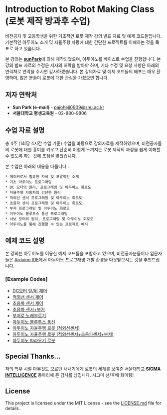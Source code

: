 # Introduction to Robot Making Class (로봇 제작 방과후 수업) 

비전공자 및 고등학생을 위한 기초적인 로봇 제작 강의 발표 자료 및 예제 코드들입니다. 기본적인 아두이노 소개 및 자율주행 차량에 대한 간단한 프로젝트를 이해하는 것을 목표로 하고 있습니다.

본 강의는 [**sunPark**](https://www.facebook.com/profile.php?id=100007447598985)에 의해 제작되었으며, 아두이노를 베이스로 수업을 진행합니다. 본 강의 발표 자료의 수정은 저자의 허락을 받아야 하며, 기타 수정 및 요청 사항은 아래의 연락처로 연락을 주시면 감사하겠습니다. 본 강의자료 및 예제 코드들의 배포는 매우 환영하며, 많은 분들이 로봇에 대한 관심을 가졌으면 합니다.

## 저자 연락처
* **Sun Park (e-mail)** - pajoheji0909@snu.ac.kr
* **서울대학교 평생교육원** - 02-880-9806

## 수업 자료 설명
총 4주 (1회당 4시간 수업 기준) 수업을 바탕으로 강의자료를 제작하였으며, 비전공자들의 로봇에 대한 흥미를 키우고 단순히 어렵게 느껴지는 로봇 제작의 과정을 쉽게 이해할 수 있도록 하는 것에 초점을 맞췄습니다.

본 수업은 아래의 내용을 다룹니다 :
```
* 메이커로서 필요한 자세 및 포괄적인 소개
* 기초 아두이노 프로그래밍
* DC 모터의 원리, 프로그래밍 및 아두이노 회로도
* 자율주행 자동차의 간단한 원리
* 적외선 센서 프로그래밍 및 아두이노 회로도
* 초음파 센서 프로그래밍 및 아두이노 회로도
* 부저 프로그래밍 및 아두이노 회로도
* 아두이노 블루투스 통신 프로그래밍
* 서보 모터의 원리, 프로그래밍 및 아두이노 회로도
* 아두이노를 통해 진행할 수 있는 프로젝트 예시
```

## 예제 코드 설명

본 강의는 아두이노를 이용한 예제 코드들을 포함하고 있으며, 비전공자분들이나 입문자들은 [Arduino IDE](https://www.arduino.cc/en/software)에서 아두이노 프로그래밍 개발 환경을 다운받으시는 것을 추천드립니다.

### [Example Codes]

* [DC모터 앞/뒤 제어](arduino/motorspeed1)
* [적외선 센서 제어](arduino/sensor2)
* [초음파 센서 제어](arduino/sonar1)
* [초음파 센서+부저](arduino/buzzer1)
* [부저로 노래부르기](arduino/buzzer2_despacito)
* [아두이노 블루투스 통신](arduino/bluetooth1)
* [아두이노 자율주행 로봇 (적외선센서)](arduino/autodriving)
* [아두이노 자율주행 로봇 (적외선센서+초음파센서+부저)](arduino/autodriving_sonar)
* [아두이노 따라오기 로봇](arduino/autotracking)


## Special Thanks...
저의 학부 시절 아무것도 모르던 새내기에게 로봇의 세계를 보여준 서울대학교 [**SIGMA INTELLIGENCE**](https://www.facebook.com/sigmaintelligence) 동아리에 큰 감사를 남깁니다. 시그마 선/후배 화이팅!

## License
This project is licensed under the MIT License - see the [LICENSE.md](LICENSE.md) file for details.